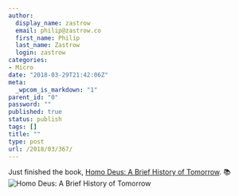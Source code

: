 ```yaml
---
author:
  display_name: zastrow
  email: philip@zastrow.co
  first_name: Philip
  last_name: Zastrow
  login: zastrow
categories:
- Micro
date: "2018-03-29T21:42:06Z"
meta:
  _wpcom_is_markdown: "1"
parent_id: "0"
password: ""
published: true
status: publish
tags: []
title: ""
type: post
url: /2018/03/367/
---
```

<p>Just finished the book, <a href="https://www.goodreads.com/review/show/2320804338?utm_medium=api&amp;utm_source=rss">Homo Deus: A Brief History of Tomorrow</a>. 📚 <img src="{{ site.baseurl }}/assets/2018/03/30363104.jpg" alt="Homo Deus: A Brief History of Tomorrow" /></p>
